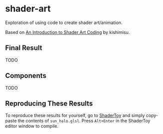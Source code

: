 # shader-art
Exploration of using code to create shader art/animation.

Based on [An Introduction to Shader Art Coding](https://www.youtube.com/watch?v=f4s1h2YETNY) by kishimisu.

## Final Result
TODO

## Components
TODO

## Reproducing These Results
To reproduce these results for yourself, go to [ShaderToy](www.shadertoy.com) and simply copy-paste the contents of `sun_halo.glsl`. Press `Alt+Enter` in the ShaderToy editor window to compile.